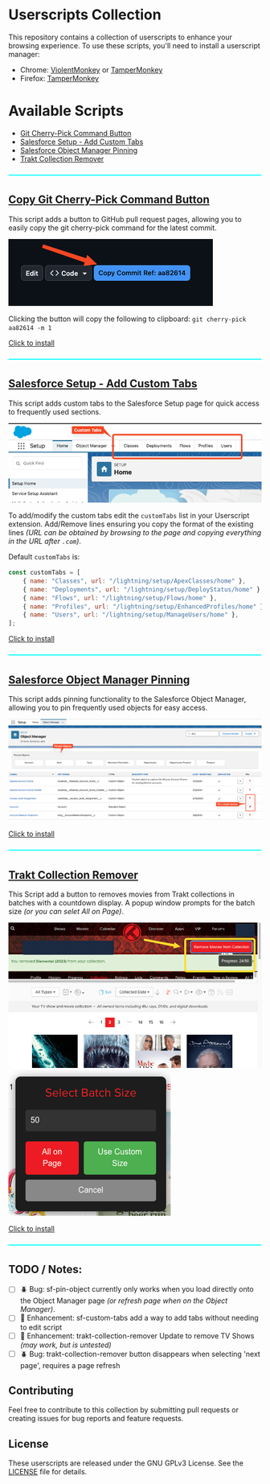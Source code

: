 # Userscripts Collection

This repository contains a collection of userscripts to enhance your browsing experience. To use these scripts, you'll need to install a userscript manager:

-   Chrome: [ViolentMonkey](https://chromewebstore.google.com/detail/violentmonkey/jinjaccalgkegednnccohejagnlnfdag) or [TamperMonkey](https://chromewebstore.google.com/detail/tampermonkey/dhdgffkkebhmkfjojejmpbldmpobfkfo)
-   Firefox: [TamperMonkey](https://addons.mozilla.org/en-US/firefox/addon/tampermonkey/)

# Available Scripts

-   [Git Cherry-Pick Command Button](#copy-git-cherry-pick-command-button)
-   [Salesforce Setup - Add Custom Tabs](#salesforce-setup---add-custom-tabs)
-   [Salesforce Object Manager Pinning](#salesforce-object-manager-pinning)
-   [Trakt Collection Remover](#trakt-collection-remover)

![line](/Documentation/line.png)

## [Copy Git Cherry-Pick Command Button](/git-cherry-button.user.js)

This script adds a button to GitHub pull request pages, allowing you to easily copy the git cherry-pick command for the latest commit.

![git-cherry-button.png](/Documentation/git-cherry-button.png)

Clicking the button will copy the following to clipboard: `git cherry-pick aa82614 -m 1`

[Click to install](https://github.com/MattFaz/Userscripts/raw/main/git-cherry-button.user.js)

![line](/Documentation/line.png)

## [Salesforce Setup - Add Custom Tabs](/sf-custom-tabs.user.js)

This script adds custom tabs to the Salesforce Setup page for quick access to frequently used sections.

![sf-custom-tabs.png](/Documentation/sf-custom-tabs.png)

To add/modify the custom tabs edit the `customTabs` list in your Userscript extension. Add/Remove lines ensuring you copy the format of the existing lines _(URL can be obtained by browsing to the page and copying everything in the URL after `.com`)_.

Default `customTabs` is:

```js
const customTabs = [
    { name: "Classes", url: "/lightning/setup/ApexClasses/home" },
    { name: "Deployments", url: "/lightning/setup/DeployStatus/home" },
    { name: "Flows", url: "/lightning/setup/Flows/home" },
    { name: "Profiles", url: "/lightning/setup/EnhancedProfiles/home" },
    { name: "Users", url: "/lightning/setup/ManageUsers/home" },
];
```

[Click to install](https://github.com/MattFaz/Userscripts/raw/main/sf-custom-tabs.user.js)

![line](/Documentation/line.png)

## [Salesforce Object Manager Pinning](/sf-pin-object.user.js)

This script adds pinning functionality to the Salesforce Object Manager, allowing you to pin frequently used objects for easy access.

![sf-pin-object.png](/Documentation/sf-pin-object.png)

[Click to install](https://github.com/MattFaz/Userscripts/raw/main/sf-pin-object.user.js)

![line](/Documentation/line.png)

## [Trakt Collection Remover](/trakt-collection-remover.user.js)

This Script add a button to removes movies from Trakt collections in batches with a countdown display. A popup window prompts for the batch size _(or you can selet All on Page)_.

![trakt-collection-remover-2.png](/Documentation/trakt-collection-remover-2.png)
![trakt-collection-remover-1.png](/Documentation/trakt-collection-remover-1.png)

[Click to install](https://github.com/MattFaz/Userscripts/raw/main/trakt-colleciton-remover.user.js)

![line](/Documentation/line.png)

## TODO / Notes:

-   [ ] 🪲 Bug: sf-pin-object currently only works when you load directly onto the Object Manager page _(or refresh page when on the Object Manager)_.
-   [ ] 🚀 Enhancement: sf-custom-tabs add a way to add tabs without needing to edit script
-   [ ] 🚀 Enhancement: trakt-collection-remover Update to remove TV Shows _(may work, but is untested)_
-   [ ] 🪲 Bug: trakt-collection-remover button disappears when selecting 'next page', requires a page refresh

## Contributing

Feel free to contribute to this collection by submitting pull requests or creating issues for bug reports and feature requests.

## License

These userscripts are released under the GNU GPLv3 License. See the [LICENSE](LICENSE) file for details.
